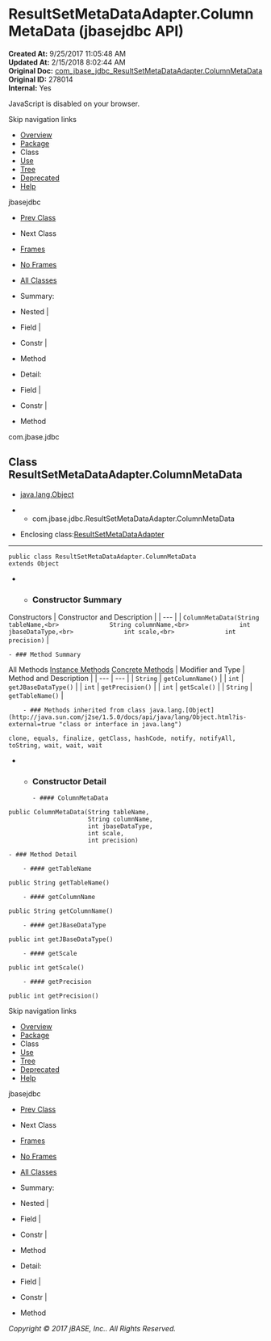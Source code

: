 # ResultSetMetaDataAdapter.ColumnMetaData (jbasejdbc   API)

**Created At:** 9/25/2017 11:05:48 AM  
**Updated At:** 2/15/2018 8:02:44 AM  
**Original Doc:** [com_jbase_jdbc_ResultSetMetaDataAdapter.ColumnMetaData](https://docs.jbase.com/39228-jdbc/com_jbase_jdbc_ResultSetMetaDataAdapter.ColumnMetaData)  
**Original ID:** 278014  
**Internal:** Yes  


JavaScript is disabled on your browser.

Skip navigation links

- [Overview](../../../overview-summary.html)
- [Package](./../jbase-jdbc-api)
- Class
- [Use](./../class-use/uses-of-class-com.jbase.jdbc.resultsetmetadataadapter-%28jbasejdbc---api%29)
- [Tree](./../com.jbase.jdbc-class-hierarchy-%28jbasejdbc---api%29)
- [Deprecated](../../../deprecated-list.html)
- [Help](../../../help-doc.html)


jbasejdbc <br>

- [Prev Class](./../resultsetmetadataadapter-%28jbasejdbc---api%29 "class in com.jbase.jdbc")
- Next Class


- [Frames](./../resultsetmetadataadapter-%28jbasejdbc---api%29)
- [No Frames](./../resultsetmetadataadapter-%28jbasejdbc---api%29)


- [All Classes](../../../allclasses-noframe.html)




- Summary:
- Nested |
- Field |
- Constr |
- Method


- Detail:
- Field |
- Constr |
- Method

com.jbase.jdbc

## Class ResultSetMetaDataAdapter.ColumnMetaData

- [java.lang.Object](http://java.sun.com/j2se/1.5.0/docs/api/java/lang/Object.html?is-external=true "class or interface in java.lang")
- - com.jbase.jdbc.ResultSetMetaDataAdapter.ColumnMetaData


- Enclosing class:[ResultSetMetaDataAdapter](./../resultsetmetadataadapter-%28jbasejdbc---api%29 "class in com.jbase.jdbc")
* * *


```
public class ResultSetMetaDataAdapter.ColumnMetaData
extends Object
```

- - ### Constructor Summary


Constructors | Constructor and Description |
| --- |
| `ColumnMetaData(String tableName,<br>              String columnName,<br>              int jbaseDataType,<br>              int scale,<br>              int precision)`  |


    - ### Method Summary


All Methods [Instance Methods](javascript:show%282%29;) [Concrete Methods](javascript:show%288%29;) | Modifier and Type | Method and Description |
| --- | --- |
| `String` | `getColumnName()`  |
| `int` | `getJBaseDataType()`  |
| `int` | `getPrecision()`  |
| `int` | `getScale()`  |
| `String` | `getTableName()`  |


        - ### Methods inherited from class java.lang.[Object](http://java.sun.com/j2se/1.5.0/docs/api/java/lang/Object.html?is-external=true "class or interface in java.lang")
`clone, equals, finalize, getClass, hashCode, notify, notifyAll, toString, wait, wait, wait`

- - ### Constructor Detail

        - #### ColumnMetaData

```
public ColumnMetaData(String tableName,
                      String columnName,
                      int jbaseDataType,
                      int scale,
                      int precision)
```


    - ### Method Detail

        - #### getTableName

```
public String getTableName()
```


        - #### getColumnName

```
public String getColumnName()
```


        - #### getJBaseDataType

```
public int getJBaseDataType()
```


        - #### getScale

```
public int getScale()
```


        - #### getPrecision

```
public int getPrecision()
```

Skip navigation links

- [Overview](../../../overview-summary.html)
- [Package](./../jbase-jdbc-api)
- Class
- [Use](./../class-use/uses-of-class-com.jbase.jdbc.resultsetmetadataadapter-%28jbasejdbc---api%29)
- [Tree](./../com.jbase.jdbc-class-hierarchy-%28jbasejdbc---api%29)
- [Deprecated](../../../deprecated-list.html)
- [Help](../../../help-doc.html)


jbasejdbc <br>

- [Prev Class](./../resultsetmetadataadapter-%28jbasejdbc---api%29 "class in com.jbase.jdbc")
- Next Class


- [Frames](./../resultsetmetadataadapter-%28jbasejdbc---api%29)
- [No Frames](./../resultsetmetadataadapter-%28jbasejdbc---api%29)


- [All Classes](../../../allclasses-noframe.html)




- Summary:
- Nested |
- Field |
- Constr |
- Method


- Detail:
- Field |
- Constr |
- Method

*Copyright © 2017 jBASE, Inc.. All Rights Reserved.*
